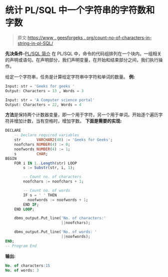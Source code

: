 # 统计 PL/SQL 中一个字符串的字符数和字数

> 原文:[https://www . geesforgeks . org/count-no-of-characters-in-string-in-pl-SQL/](https://www.geeksforgeeks.org/count-no-of-characters-and-words-in-a-string-in-pl-sql/)

**先决条件**–[PL/SQL 简介](https://www.geeksforgeeks.org/plsql-introduction/)
在 PL/SQL 中，命令的代码组排列在一个块内。一组相关的声明或语句。在声明部分，我们声明变量，在开始和结束部分之间，我们执行操作。

给定一个字符串，任务是计算给定字符串中字符和单词的数量。
**例:**

```sql
Input: str = 'Geeks for geeks '
Output: Characters = 13 , Words = 3

Input: str = 'A Computer science portal'
Output: Characters = 22, Words = 4

```

**方法**是保持两个计数器变量，即一个用于字符，另一个用于单词。开始逐个遍历字符并增加计数，当有空格时，增加字数。
**下面是需要的实现:**

```sql
DECLARE 
    -- Declare required variables 
    str       VARCHAR2(40) := 'Geeks for Geeks'; 
    noofchars NUMBER(4) := 0; 
    noofwords NUMBER(4) := 1; 
    s         CHAR; 
BEGIN 
    FOR i IN 1..Length(str) LOOP 
        s := Substr(str, i, 1); 

        -- Count no. of characters 
        noofchars := noofchars + 1; 

        -- Count no. of words 
        IF s = ' ' THEN 
          noofwords := noofwords + 1; 
        END IF; 
    END LOOP; 

    dbms_output.Put_line('No. of characters:' 
                         ||noofchars); 

    dbms_output.Put_line('No. of words: ' 
                         ||noofwords); 
END; 
-- Program End  
```

**输出:**

```sql
No. of characters:15
No. of words: 3

```